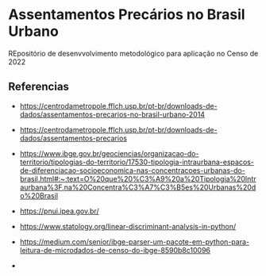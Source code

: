 # Assentamentos Precários no Brasil Urbano

REpositório de desenvvolvimento metodológico para aplicação no Censo de 2022

## Referencias

* https://centrodametropole.fflch.usp.br/pt-br/downloads-de-dados/assentamentos-precarios-no-brasil-urbano-2014
* https://centrodametropole.fflch.usp.br/pt-br/downloads-de-dados/assentamentos-precarios
* https://www.ibge.gov.br/geociencias/organizacao-do-territorio/tipologias-do-territorio/17530-tipologia-intraurbana-espacos-de-diferenciacao-socioeconomica-nas-concentracoes-urbanas-do-brasil.html#:~:text=O%20que%20%C3%A9%20a%20Tipologia%20Intraurbana%3F,na%20Concentra%C3%A7%C3%B5es%20Urbanas%20do%20Brasil
* https://pnui.ipea.gov.br/

* https://www.statology.org/linear-discriminant-analysis-in-python/
* https://medium.com/senior/ibge-parser-um-pacote-em-python-para-leitura-de-microdados-de-censo-do-ibge-8590b8c10096
* 

